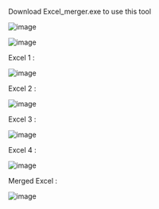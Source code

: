 Download Excel_merger.exe to use this tool

![image](https://github.com/Kingofpig151251/Excel_merger/assets/98532667/8e291cd2-6a74-4b9a-b815-6b91d033df5b)

![image](https://github.com/Kingofpig151251/Excel_merger/assets/98532667/8bb0434e-91b4-46a7-addb-a53e063bb03f)

Excel 1 :

![image](https://github.com/Kingofpig151251/Excel_merger/assets/98532667/6810dc67-90ff-49e3-8bc2-52e637aceecb)

Excel 2 :

![image](https://github.com/Kingofpig151251/Excel_merger/assets/98532667/8df136f5-e2a0-4cdd-9204-4201a5821064)

Excel 3 :

![image](https://github.com/Kingofpig151251/Excel_merger/assets/98532667/6ce539df-26b4-46a0-8236-9ba1c2298f22)

Excel 4 :

![image](https://github.com/Kingofpig151251/Excel_merger/assets/98532667/768ed1bf-9a95-49fc-a603-11ef1692b6fa)

Merged Excel :

![image](https://github.com/Kingofpig151251/Excel_merger/assets/98532667/fa76d099-c2b8-4af4-ba35-7f7c72fe3d2f)

